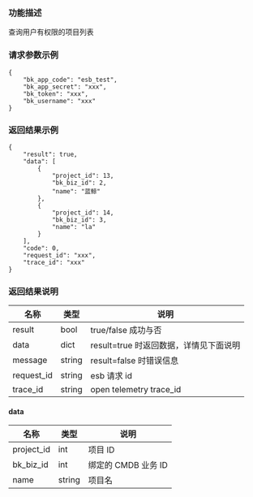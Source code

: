 ### 功能描述

查询用户有权限的项目列表


### 请求参数示例

```
{
    "bk_app_code": "esb_test",
    "bk_app_secret": "xxx",
    "bk_token": "xxx",
    "bk_username": "xxx"
}
```

### 返回结果示例

```
{
    "result": true,
    "data": [
        {
            "project_id": 13,
            "bk_biz_id": 2,
            "name": "蓝鲸"
        },
        {
            "project_id": 14,
            "bk_biz_id": 3,
            "name": "la"
        }
    ],
    "code": 0,
    "request_id": "xxx",
    "trace_id": "xxx"
}
```

### 返回结果说明
|      名称     |     类型   |               说明             |
| ------------  | ---------- | ------------------------------ |
|  result       | bool       | true/false 成功与否            |
|  data         | dict       | result=true 时返回数据，详情见下面说明 |
|  message      | string     | result=false 时错误信息        |
|  request_id     |    string  |      esb 请求 id     |
|  trace_id     |    string  |      open telemetry trace_id     |

#### data
|      名称     |     类型   |               说明             |
| ------------  | ---------- | ------------------------------ |
|  project_id | int        | 项目 ID       |
|  bk_biz_id | int        | 绑定的 CMDB 业务 ID       |
|  name  | string     | 项目名           |
